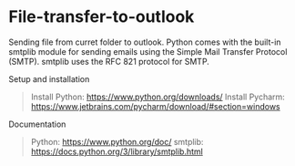 # File-transfer-to-outlook
Sending file from curret folder to outlook.
Python comes with the built-in smtplib module for sending emails using the Simple Mail Transfer Protocol (SMTP). smtplib uses the RFC 821 protocol for SMTP.

Setup and installation 

> Install Python: https://www.python.org/downloads/ 
> Install Pycharm: https://www.jetbrains.com/pycharm/download/#section=windows

Documentation

> Python: https://www.python.org/doc/
> smtplib: https://docs.python.org/3/library/smtplib.html
